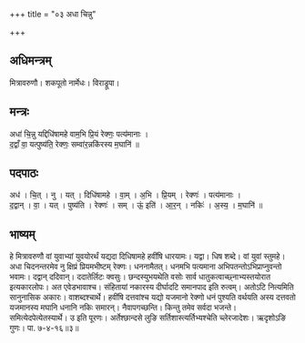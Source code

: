 +++
title = "०३ अधा चिन्नु"

+++
## अधिमन्त्रम्
मित्रावरुणौ। शकपूतो नार्मेधः। विराड्रूपा।

## मन्त्रः
अधा॑ चि॒न्नु यद्दिधि॑षामहे वाम॒भि प्रि॒यं रेक्णः॒ पत्य॑मानाः ।  
द॒द्वाँ वा॒ यत्पुष्य॑ति॒ रेक्णः॒ सम्वा॑र॒न्नकि॑रस्य म॒घानि॑ ॥

## पदपाठः
अध॑ । चि॒त् । नु । यत् । दिधि॑षामहे । वा॒म् । अ॒भि । प्रि॒यम् । रेक्णः॑ । पत्य॑मानाः ।  
द॒द्वान् । वा॒ । यत् । पुष्य॑ति । रेक्णः॑ । सम् । ऊं॒ इति॑ । आ॒र॒न् । नकिः॑ । अ॒स्य॒ । म॒घानि॑ ॥

## भाष्यम्
हे मित्रावरुणौ वां युवाभ्यां युवयोरर्थं यद्यदा दिधिषामहे हवींषि धारयामः। यद्वा। धिष शब्दे। वां युवां स्तुमहे। अधा चिदनन्तरमेव नु क्षिप्रं प्रियमभीष्टम् रेक्णः। धननामैतत्। धनमभि पत्यमाना अभिपतन्तोऽभिप्राप्नुवन्तो भवामः। दद्वान् ददिवान्। ददातेर्लिटः क्वसुः। छन्दस्युभयथेति वसोः सार्व धातुकत्वाच्छ्नाभ्यस्तयोरात इत्यकारलोपः। अत एवेडभावाश्च। संहितायां नकारस्य दीर्घादटि समानपाद इति रुत्वम्। अतोऽटि नित्यमिति सानुनासिक अकारः। वाशब्दश्चार्थे। हवींषि दत्तवांश्च यद्यो यजमानो रेक्णो धनं पुश्यति वर्थयति अस्य दत्तवतो यजमानस्य मघानि धनानि नकिः समारन्। नैवापगच्छन्ति। किन्तु तमेव सर्वदा भजन्ते। समित्येदपेत्येतस्यार्थे। उ इति पूरणः। अर्तेश्छान्दसे लुङि सर्तिशास्त्यर्तिभ्यश्चेति च्लेरजादेशः। ऋदृशोऽङि गुणः। पा. ७-४-१६॥३॥